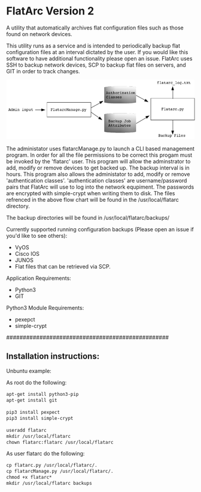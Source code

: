 # FlatArc Version 2
A utility that automatically archives flat configuration files such as those found on network devices.

This utility runs as a service and is intended to periodically backup flat configuration files at an interval dictated by the user.  If you would like this software to have additional functionality please open an issue.  FlatArc uses SSH to backup network devices, SCP to backup flat files on servers, and GIT in order to track changes.

![alt tag](https://github.com/netdsg/FlatArc/blob/master/FlatArcFlow.png)

The administator uses flatarcManage.py to launch a CLI based management program.  In order for all the file permissions to be correct this progam must be invoked by the 'flatarc' user.  This program will allow the adminstrator to add, modify or remove devices to get backed up.  The backup interval is in hours.  This program also allows the administator to add, modify or remove 'authentication classes'.  'authentication classes' are username/password pairs that FlatArc will use to log into the network equpiment.  The passwords are encrypted with simple-crypt when writing them to disk.  The files refrenced in the above flow chart will be found in the /usr/local/flatarc directory.

The backup directories will be found in /usr/local/flatarc/backups/

Currently supported running configuration backups (Please open an issue if you'd like to see others):
- VyOS
- Cisco IOS
- JUNOS
- Flat files that can be retrieved via SCP.

Application Requirements:
- Python3
- GIT

Python3 Module Requirements:
- pexepct
- simple-crypt

#################################################

## Installation instructions: ##

Unbuntu example:

As root do the following:

    apt-get install python3-pip
    apt-get install git

    pip3 install pexpect
    pip3 install simple-crypt

    useradd flatarc
    mkdir /usr/local/flatarc
    chown flatarc:flatarc /usr/local/flatarc

As user flatarc do the following:

    cp flatarc.py /usr/local/flatarc/.
    cp flatarcManage.py /usr/local/flatarc/.
    chmod +x flatarc*
    mkdir /usr/local/flatarc backups


